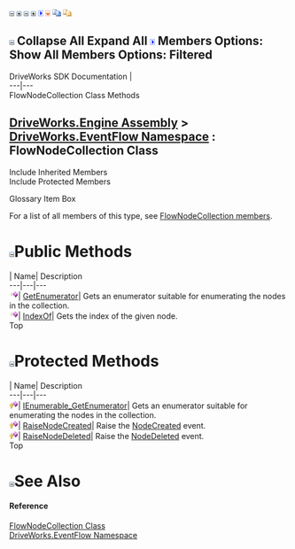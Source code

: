 ![](dotnetimages/collapse.gif) ![](dotnetimages/expand.gif) ![](dotnetimages/collapse.gif) ![](dotnetimages/expand.gif) ![](dotnetimages/drpdown.gif) ![](dotnetimages/drpdown_orange.gif) ![](dotnetimages/copycode.gif) ![](dotnetimages/copycodeHighlight.gif)

![](dotnetimages/collapse.gif) Collapse All Expand All ![](dotnetimages/drpdown.gif) Members Options: Show All  Members Options: Filtered   
---  
DriveWorks SDK Documentation  |   
---|---  
FlowNodeCollection Class Methods   
  
[DriveWorks.Engine Assembly](topic2156.md) > [DriveWorks.EventFlow Namespace](topic6871.md) : FlowNodeCollection Class  
---  
  
Include Inherited Members    
Include Protected Members    


Glossary Item Box

For a list of all members of this type, see [FlowNodeCollection members](topic7012.md).

# ![](dotnetimages/collapse.gif)Public Methods

| Name| Description  
---|---|---  
![Public Method](dotnetimages/publicMethod.gif)| [GetEnumerator](topic7017.md)| Gets an enumerator suitable for enumerating the nodes in the collection.   
![Public Method](dotnetimages/publicMethod.gif)| [IndexOf](topic7019.md)| Gets the index of the given node.   
Top

# ![](dotnetimages/collapse.gif)Protected Methods

| Name| Description  
---|---|---  
![Protected Method](dotnetimages/protectedMethod.gif)| [IEnumerable_GetEnumerator](topic7018.md)| Gets an enumerator suitable for enumerating the nodes in the collection.   
![Protected Method](dotnetimages/protectedMethod.gif)| [RaiseNodeCreated](topic7020.md)| Raise the [NodeCreated](topic7024.md) event.   
![Protected Method](dotnetimages/protectedMethod.gif)| [RaiseNodeDeleted](topic7021.md)| Raise the [NodeDeleted](topic7025.md) event.   
Top

# ![](dotnetimages/collapse.gif)See Also

#### Reference

[FlowNodeCollection Class](topic7011.md)   
[DriveWorks.EventFlow Namespace](topic6871.md)


